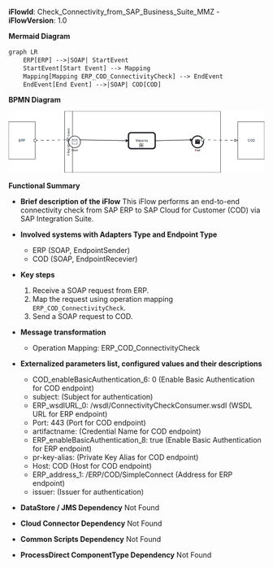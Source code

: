 **iFlowId**: Check_Connectivity_from_SAP_Business_Suite_MMZ - **iFlowVersion**: 1.0

**Mermaid Diagram**
```mermaid
graph LR
    ERP[ERP] -->|SOAP| StartEvent
    StartEvent[Start Event] --> Mapping
    Mapping[Mapping ERP_COD_ConnectivityCheck] --> EndEvent
    EndEvent[End Event] -->|SOAP| COD[COD]
```
**BPMN Diagram**

![BPMN Diagram](./Check_Connectivity_from_SAP_Business_Suite_MMZ-1.0.3.png "BPMN Diagram")

**Functional Summary**
- **Brief description of the iFlow**
This iFlow performs an end-to-end connectivity check from SAP ERP to SAP Cloud for Customer (COD) via SAP Integration Suite.

- **Involved systems with Adapters Type and Endpoint Type**
    - ERP (SOAP, EndpointSender)
    - COD (SOAP, EndpointRecevier)

- **Key steps**
    1. Receive a SOAP request from ERP.
    2. Map the request using operation mapping `ERP_COD_ConnectivityCheck`.
    3. Send a SOAP request to COD.

- **Message transformation**
    - Operation Mapping: ERP_COD_ConnectivityCheck

- **Externalized parameters list, configured values and their descriptions**
    - COD_enableBasicAuthentication_6: 0 (Enable Basic Authentication for COD endpoint)
    - subject:  (Subject for authentication)
    - ERP_wsdlURL_0: /wsdl/ConnectivityCheckConsumer.wsdl (WSDL URL for ERP endpoint)
    - Port: 443 (Port for COD endpoint)
    - artifactname:  (Credential Name for COD endpoint)
    - ERP_enableBasicAuthentication_8: true (Enable Basic Authentication for ERP endpoint)
    - pr-key-alias:  (Private Key Alias for COD endpoint)
    - Host: COD (Host for COD endpoint)
    - ERP_address_1: /ERP/COD/SimpleConnect (Address for ERP endpoint)
    - issuer:  (Issuer for authentication)

- **DataStore / JMS Dependency**
Not Found

- **Cloud Connector Dependency**
Not Found

- **Common Scripts Dependency**
Not Found

- **ProcessDirect ComponentType Dependency**
Not Found